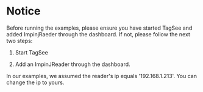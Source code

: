 
# Notice

Before running the examples, please ensure you have started TagSee and added ImpinjRaeder through the dashboard.
If not, please follow the next two steps:

1. Start TagSee

2. Add an ImpinJReader through the dashboard.

In our examples, we assumed the reader's ip equals '192.168.1.213'. You can change the ip to yours.
